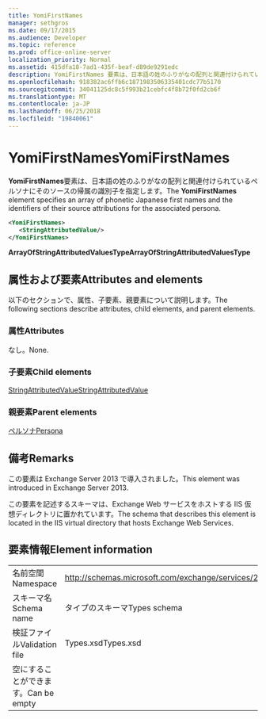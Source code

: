 ```yaml
---
title: YomiFirstNames
manager: sethgros
ms.date: 09/17/2015
ms.audience: Developer
ms.topic: reference
ms.prod: office-online-server
localization_priority: Normal
ms.assetid: 415dfa18-7ad1-435f-beaf-d89de9291edc
description: YomiFirstNames 要素は、日本語の姓のふりがなの配列と関連付けられているペルソナにそのソースの帰属の識別子を指定します。
ms.openlocfilehash: 918382ac6ffb6c1871983506335401cdc77b5170
ms.sourcegitcommit: 34041125dc8c5f993b21cebfc4f8b72f0fd2cb6f
ms.translationtype: MT
ms.contentlocale: ja-JP
ms.lasthandoff: 06/25/2018
ms.locfileid: "19840061"
---
```

# <a name="yomifirstnames"></a><span data-ttu-id="aa5b9-103">YomiFirstNames</span><span class="sxs-lookup"><span data-stu-id="aa5b9-103">YomiFirstNames</span></span>

<span data-ttu-id="aa5b9-104">**YomiFirstNames**要素は、日本語の姓のふりがなの配列と関連付けられているペルソナにそのソースの帰属の識別子を指定します。</span><span class="sxs-lookup"><span data-stu-id="aa5b9-104">The **YomiFirstNames** element specifies an array of phonetic Japanese first names and the identifiers of their source attributions for the associated persona.</span></span> 
  
```XML
<YomiFirstNames>
   <StringAttributedValue/>
</YomiFirstNames>
```

 <span data-ttu-id="aa5b9-105">**ArrayOfStringAttributedValuesType**</span><span class="sxs-lookup"><span data-stu-id="aa5b9-105">**ArrayOfStringAttributedValuesType**</span></span>
## <a name="attributes-and-elements"></a><span data-ttu-id="aa5b9-106">属性および要素</span><span class="sxs-lookup"><span data-stu-id="aa5b9-106">Attributes and elements</span></span>

<span data-ttu-id="aa5b9-107">以下のセクションで、属性、子要素、親要素について説明します。</span><span class="sxs-lookup"><span data-stu-id="aa5b9-107">The following sections describe attributes, child elements, and parent elements.</span></span>
  
### <a name="attributes"></a><span data-ttu-id="aa5b9-108">属性</span><span class="sxs-lookup"><span data-stu-id="aa5b9-108">Attributes</span></span>

<span data-ttu-id="aa5b9-109">なし。</span><span class="sxs-lookup"><span data-stu-id="aa5b9-109">None.</span></span>
  
### <a name="child-elements"></a><span data-ttu-id="aa5b9-110">子要素</span><span class="sxs-lookup"><span data-stu-id="aa5b9-110">Child elements</span></span>

[<span data-ttu-id="aa5b9-111">StringAttributedValue</span><span class="sxs-lookup"><span data-stu-id="aa5b9-111">StringAttributedValue</span></span>](stringattributedvalue.md)
  
### <a name="parent-elements"></a><span data-ttu-id="aa5b9-112">親要素</span><span class="sxs-lookup"><span data-stu-id="aa5b9-112">Parent elements</span></span>

[<span data-ttu-id="aa5b9-113">ペルソナ</span><span class="sxs-lookup"><span data-stu-id="aa5b9-113">Persona</span></span>](persona.md)
  
## <a name="remarks"></a><span data-ttu-id="aa5b9-114">備考</span><span class="sxs-lookup"><span data-stu-id="aa5b9-114">Remarks</span></span>

<span data-ttu-id="aa5b9-115">この要素は Exchange Server 2013 で導入されました。</span><span class="sxs-lookup"><span data-stu-id="aa5b9-115">This element was introduced in Exchange Server 2013.</span></span>
  
<span data-ttu-id="aa5b9-116">この要素を記述するスキーマは、Exchange Web サービスをホストする IIS 仮想ディレクトリに置かれています。</span><span class="sxs-lookup"><span data-stu-id="aa5b9-116">The schema that describes this element is located in the IIS virtual directory that hosts Exchange Web Services.</span></span>
  
## <a name="element-information"></a><span data-ttu-id="aa5b9-117">要素情報</span><span class="sxs-lookup"><span data-stu-id="aa5b9-117">Element information</span></span>

|||
|:-----|:-----|
|<span data-ttu-id="aa5b9-118">名前空間</span><span class="sxs-lookup"><span data-stu-id="aa5b9-118">Namespace</span></span>  <br/> |http://schemas.microsoft.com/exchange/services/2006/types  <br/> |
|<span data-ttu-id="aa5b9-119">スキーマ名</span><span class="sxs-lookup"><span data-stu-id="aa5b9-119">Schema name</span></span>  <br/> |<span data-ttu-id="aa5b9-120">タイプのスキーマ</span><span class="sxs-lookup"><span data-stu-id="aa5b9-120">Types schema</span></span>  <br/> |
|<span data-ttu-id="aa5b9-121">検証ファイル</span><span class="sxs-lookup"><span data-stu-id="aa5b9-121">Validation file</span></span>  <br/> |<span data-ttu-id="aa5b9-122">Types.xsd</span><span class="sxs-lookup"><span data-stu-id="aa5b9-122">Types.xsd</span></span>  <br/> |
|<span data-ttu-id="aa5b9-123">空にすることができます。</span><span class="sxs-lookup"><span data-stu-id="aa5b9-123">Can be empty</span></span>  <br/> ||
   

